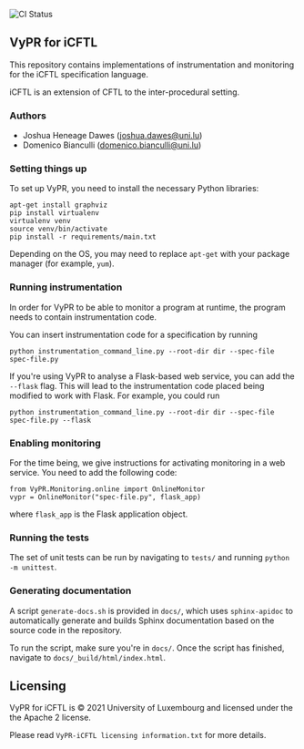 ![CI Status](https://gitlab.uni.lu/jdawes/VyPR-iCFTL/badges/master/pipeline.svg)

## VyPR for iCFTL

This repository contains implementations of instrumentation and monitoring for the iCFTL specification language.

iCFTL is an extension of CFTL to the inter-procedural setting.

### Authors

* Joshua Heneage Dawes (joshua.dawes@uni.lu)
* Domenico Bianculli (domenico.bianculli@uni.lu)


### Setting things up

To set up VyPR, you need to install the necessary Python libraries:
```
apt-get install graphviz
pip install virtualenv
virtualenv venv
source venv/bin/activate
pip install -r requirements/main.txt
```
Depending on the OS, you may need to replace `apt-get` with your package manager (for example, `yum`).

### Running instrumentation

In order for VyPR to be able to monitor a program at runtime, the program needs to contain instrumentation code.

You can insert instrumentation code for a specification by running
```
python instrumentation_command_line.py --root-dir dir --spec-file spec-file.py
```
If you're using VyPR to analyse a Flask-based web service, you can add the `--flask` flag.  This will lead to the instrumentation code placed being modified to work with Flask.  For example, you could run
```
python instrumentation_command_line.py --root-dir dir --spec-file spec-file.py --flask
```

### Enabling monitoring

For the time being, we give instructions for activating monitoring in a web service.  You need to add the following code:
```
from VyPR.Monitoring.online import OnlineMonitor
vypr = OnlineMonitor("spec-file.py", flask_app)
```
where `flask_app` is the Flask application object.

### Running the tests

The set of unit tests can be run by navigating to `tests/` and running `python -m unittest`.

### Generating documentation

A script `generate-docs.sh` is provided in `docs/`, which uses `sphinx-apidoc` to automatically generate and builds Sphinx documentation based on the source code in the repository.

To run the script, make sure you're in `docs/`.  Once the script has finished, navigate to `docs/_build/html/index.html`.

## Licensing

VyPR for iCFTL is © 2021 University of Luxembourg and licensed under the the Apache 2 license.

Please read `VyPR-iCFTL licensing information.txt` for more details.
